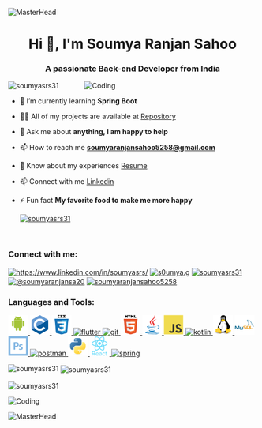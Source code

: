 ![MasterHead](https://camo.githubusercontent.com/efe028a1acecb148345817f09b7aa02ccb73f1335baf7ece530f6be85d4bfa1e/68747470733a2f2f692e70696e696d672e636f6d2f6f726967696e616c732f32662f66342f32382f32666634323830303666336164653566313062656163363933373230363261622e676966)
<h1 align="center">Hi 👋, I'm Soumya Ranjan Sahoo</h1>
<h3 align="center">A passionate Back-end Developer from India</h3>
<img align="right" alt="Coding" width="350" src="https://media.tenor.com/rePDfDWO3XoAAAAd/hacking.gif">
<p align="left"> <img src="https://komarev.com/ghpvc/?username=soumyasrs31&label=Profile%20views&color=0e75b6&style=flat" alt="soumyasrs31" /> </p>

- 🌱 I’m currently learning **Spring Boot**

- 👨‍💻 All of my projects are available at [Repository](https://github.com/soumyasrs31?tab=repositories)

- 💬 Ask me about **anything, I am happy to help**

- 📫 How to reach me **soumyaranjansahoo5258@gmail.com**

- 📄 Know about my experiences [Resume](www.google.com)

- 📫 Connect with me [Linkedin](https://www.linkedin.com/in/soumyasrs/)


- ⚡ Fun fact **My favorite food to make me more happy**

  <p align="left"> <a href="https://github.com/ryo-ma/github-profile-trophy"><img src="https://github-profile-trophy.vercel.app/?username=soumyasrs31" alt="soumyasrs31" /></a> </p>

<p align="left"> <a href="https://twitter.com/" target="blank"><img src="https://img.shields.io/twitter/follow/?logo=twitter&style=for-the-badge" alt="" /></a> </p>

<h3 align="left">Connect with me:</h3>
<p align="left">
<a href="https://linkedin.com/in/https://www.linkedin.com/in/soumyasrs/" target="blank"><img align="center" src="https://raw.githubusercontent.com/rahuldkjain/github-profile-readme-generator/master/src/images/icons/Social/linked-in-alt.svg" alt="https://www.linkedin.com/in/soumyasrs/" height="30" width="40" /></a>
<a href="https://instagram.com/s0umya.g" target="blank"><img align="center" src="https://raw.githubusercontent.com/rahuldkjain/github-profile-readme-generator/master/src/images/icons/Social/instagram.svg" alt="s0umya.g" height="30" width="40" /></a>
<a href="https://www.codechef.com/users/soumyasrs31" target="blank"><img align="center" src="https://cdn.jsdelivr.net/npm/simple-icons@3.1.0/icons/codechef.svg" alt="soumyasrs31" height="30" width="40" /></a>
<a href="https://www.hackerrank.com/@soumyaranjansa20" target="blank"><img align="center" src="https://raw.githubusercontent.com/rahuldkjain/github-profile-readme-generator/master/src/images/icons/Social/hackerrank.svg" alt="@soumyaranjansa20" height="30" width="40" /></a>
<a href="https://www.leetcode.com/soumyaranjansahoo5258" target="blank"><img align="center" src="https://raw.githubusercontent.com/rahuldkjain/github-profile-readme-generator/master/src/images/icons/Social/leet-code.svg" alt="soumyaranjansahoo5258" height="30" width="40" /></a>
</p>

<h3 align="left">Languages and Tools:</h3>
<p align="left"> <a href="https://developer.android.com" target="_blank" rel="noreferrer"> <img src="https://raw.githubusercontent.com/devicons/devicon/master/icons/android/android-original-wordmark.svg" alt="android" width="40" height="40"/> </a> <a href="https://www.cprogramming.com/" target="_blank" rel="noreferrer"> <img src="https://raw.githubusercontent.com/devicons/devicon/master/icons/c/c-original.svg" alt="c" width="40" height="40"/> </a> <a href="https://www.w3schools.com/css/" target="_blank" rel="noreferrer"> <img src="https://raw.githubusercontent.com/devicons/devicon/master/icons/css3/css3-original-wordmark.svg" alt="css3" width="40" height="40"/> </a> <a href="https://flutter.dev" target="_blank" rel="noreferrer"> <img src="https://www.vectorlogo.zone/logos/flutterio/flutterio-icon.svg" alt="flutter" width="40" height="40"/> </a> <a href="https://git-scm.com/" target="_blank" rel="noreferrer"> <img src="https://www.vectorlogo.zone/logos/git-scm/git-scm-icon.svg" alt="git" width="40" height="40"/> </a> <a href="https://www.w3.org/html/" target="_blank" rel="noreferrer"> <img src="https://raw.githubusercontent.com/devicons/devicon/master/icons/html5/html5-original-wordmark.svg" alt="html5" width="40" height="40"/> </a> <a href="https://www.java.com" target="_blank" rel="noreferrer"> <img src="https://raw.githubusercontent.com/devicons/devicon/master/icons/java/java-original.svg" alt="java" width="40" height="40"/> </a> <a href="https://developer.mozilla.org/en-US/docs/Web/JavaScript" target="_blank" rel="noreferrer"> <img src="https://raw.githubusercontent.com/devicons/devicon/master/icons/javascript/javascript-original.svg" alt="javascript" width="40" height="40"/> </a> <a href="https://kotlinlang.org" target="_blank" rel="noreferrer"> <img src="https://www.vectorlogo.zone/logos/kotlinlang/kotlinlang-icon.svg" alt="kotlin" width="40" height="40"/> </a> <a href="https://www.linux.org/" target="_blank" rel="noreferrer"> <img src="https://raw.githubusercontent.com/devicons/devicon/master/icons/linux/linux-original.svg" alt="linux" width="40" height="40"/> </a> <a href="https://www.mysql.com/" target="_blank" rel="noreferrer"> <img src="https://raw.githubusercontent.com/devicons/devicon/master/icons/mysql/mysql-original-wordmark.svg" alt="mysql" width="40" height="40"/> </a> <a href="https://www.photoshop.com/en" target="_blank" rel="noreferrer"> <img src="https://raw.githubusercontent.com/devicons/devicon/master/icons/photoshop/photoshop-line.svg" alt="photoshop" width="40" height="40"/> </a> <a href="https://postman.com" target="_blank" rel="noreferrer"> <img src="https://www.vectorlogo.zone/logos/getpostman/getpostman-icon.svg" alt="postman" width="40" height="40"/> </a> <a href="https://www.python.org" target="_blank" rel="noreferrer"> <img src="https://raw.githubusercontent.com/devicons/devicon/master/icons/python/python-original.svg" alt="python" width="40" height="40"/> </a> <a href="https://reactjs.org/" target="_blank" rel="noreferrer"> <img src="https://raw.githubusercontent.com/devicons/devicon/master/icons/react/react-original-wordmark.svg" alt="react" width="40" height="40"/> </a> <a href="https://spring.io/" target="_blank" rel="noreferrer"> <img src="https://www.vectorlogo.zone/logos/springio/springio-icon.svg" alt="spring" width="40" height="40"/> </a> </p>

<p><img align="left" src="https://github-readme-stats.vercel.app/api/top-langs?username=soumyasrs31&show_icons=true&locale=en&layout=compact" alt="soumyasrs31" /></p>

<p>&nbsp;<img align="center" src="https://github-readme-stats.vercel.app/api?username=soumyasrs31&show_icons=true&locale=en" alt="soumyasrs31" /></p>

<p><img align="center" src="https://github-readme-streak-stats.herokuapp.com/?user=soumyasrs31&" alt="soumyasrs31" /></p>
<img alt="Coding" width="400" src="https://camo.githubusercontent.com/600c7d452b1b82b6312b9554654816ea3fd7aa20224c4f0b3b25730239d253e8/68747470733a2f2f726561646d652d747970696e672d7376672e6865726f6b756170702e636f6d3f666f6e743d417263686974656374732b446175676874657226636f6c6f723d6666303030302673697a653d3230266c696e65733d5468616e6b73212b466f722b5669736974696e672b4d792b50726f66696c65213b5365652b596f752b4e6578742d54696d652b486f70652b752b6c696b652b69742e2e2ef09f91a8f09f8fbbe2808df09f92bb3b">

![MasterHead](https://raw.githubusercontent.com/Trilokia/Trilokia/379277808c61ef204768a61bbc5d25bc7798ccf1/bottom_header.svg)
